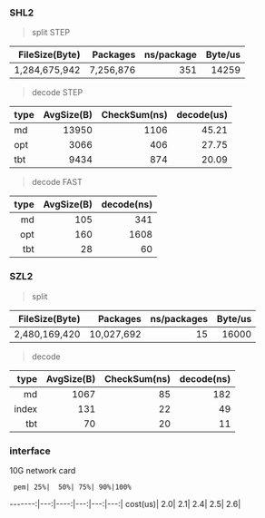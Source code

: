 ### SHL2

> split STEP

FileSize(Byte)|  Packages| ns/package| Byte/us|
-------------:|---------:|----------:|-------:|
 1,284,675,942| 7,256,876|        351|   14259|


> decode STEP

 type|AvgSize(B)|CheckSum(ns)|decode(us)|
-----|---------:|-----------:|---------:|
   md|     13950|        1106|     45.21
  opt|      3066|         406|     27.75
  tbt|      9434|         874|     20.09

> decode FAST

 type|AvgSize(B)|decode(ns)|
----:|---------:|---------:|
   md|       105|       341
  opt|       160|      1608
  tbt|        28|        60


### SZL2
> split

FileSize(Byte)|   Packages| ns/packages| Byte/us|
-------------:|----------:|-----------:|-------:|
 2,480,169,420| 10,027,692|          15|   16000


> decode

 type|AvgSize(B)|CheckSum(ns)|decode(ns)
----:|---------:|-----------:|---------:|
   md|      1067|          85|       182
index|       131|          22|        49
  tbt|        70|          20|        11

### interface

10G network card

     pem| 25%|  50%| 75%| 90%|100%
-------:|---:|----:|---:|---:|---:|
cost(us)| 2.0|  2.1| 2.4| 2.5| 2.6|
